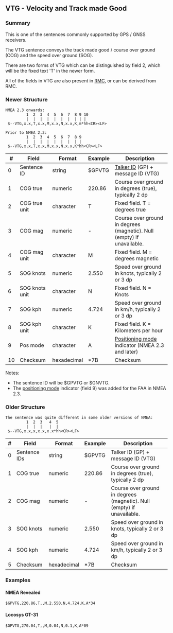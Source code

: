 ## VTG - Velocity and Track made Good

### Summary

This is one of the sentences commonly supported by GPS / GNSS receivers.

The VTG sentence conveys the track made good / course over ground (COG) and the speed over ground (SOG).

There are two forms of VTG which can be distinguished by field 2, which will be the fixed text 'T' in the newer form.

All of the fields in VTG are also present in [RMC](rmc.md), or can be derived from RMC.



### Newer Structure

```
NMEA 2.3 onwards:
         1  2  3  4  5  6  7  8 9 10
         |  |  |  |  |  |  |  | | |
 $--VTG,x.x,T,x.x,M,x.x,N,x.x,K,m*hh<CR><LF>

Prior to NMEA 2.3:
         1  2  3  4  5  6  7  8 9
         |  |  |  |  |  |  |  | |
 $--VTG,x.x,T,x.x,M,x.x,N,x.x,K*hh<CR><LF>
```

| #    | Field          | Format      | Example | Description                                                  |
| ---- | -------------- | ----------- | ------- | ------------------------------------------------------------ |
| 0    | Sentence ID    | string      | $GPVTG  | [Talker ID](../lookups/talker-id.md) (GP) + message ID (VTG) |
| 1    | COG true       | numeric     | 220.86  | Course over ground in degrees (true), typically 2 dp         |
| 2    | COG true unit  | character   | T       | Fixed field. T = degrees true                                |
| 3    | COG mag        | numeric     | -       | Course over ground in degrees (magnetic). Null (empty) if unavailable. |
| 4    | COG mag unit   | character   | M       | Fixed field. M = degrees magnetic                            |
| 5    | SOG knots      | numeric     | 2.550   | Speed over ground in knots, typically 2 or 3 dp              |
| 6    | SOG knots unit | character   | N       | Fixed field. N = Knots                                       |
| 7    | SOG kph        | numeric     | 4.724   | Speed over ground in km/h, typically 2 or 3 dp               |
| 8    | SOG kph unit   | character   | K       | Fixed field. K = Kilometers per hour                         |
| 9    | Pos mode       | character   | A       | [Positioning mode](../lookups/pos-mode.md) indicator (NMEA 2.3 and later) |
| 10   | Checksum       | hexadecimal | \*7B    | Checksum                                                     |

Notes:

- The sentence ID will be $GPVTG or $GNVTG.
- The [positioning mode](../lookups/pos-mode.md) indicator (field 9) was added for the FAA in NMEA 2.3.



### Older Structure

```
The sentence was quite different in some older versions of NMEA:
         1  2  3   4  5
         |  |  |   |  |
 $--VTG,x.x,x,x.x,x.x*hh<CR><LF>
```

| #    | Field        | Format      | Example | Description                                                  |
| ---- | ------------ | ----------- | ------- | ------------------------------------------------------------ |
| 0    | Sentence IDs | string      | $GPVTG  | Talker ID (GP) + message ID (VTG)                            |
| 1    | COG true     | numeric     | 220.86  | Course over ground in degrees (true), typically 2 dp         |
| 2    | COG mag      | numeric     | -       | Course over ground in degrees (magnetic). Null (empty) if unavailable. |
| 3    | SOG knots    | numeric     | 2.550   | Speed over ground in knots, typically 2 or 3 dp              |
| 4    | SOG kph      | numeric     | 4.724   | Speed over ground in km/h, typically 2 or 3 dp               |
| 5    | Checksum     | hexadecimal | \*7B    | Checksum                                                     |



### Examples

#### NMEA Revealed

```
$GPVTG,220.86,T,,M,2.550,N,4.724,K,A*34
```

#### Locosys GT-31

```
$GPVTG,270.04,T,,M,0.04,N,0.1,K,A*09
```

